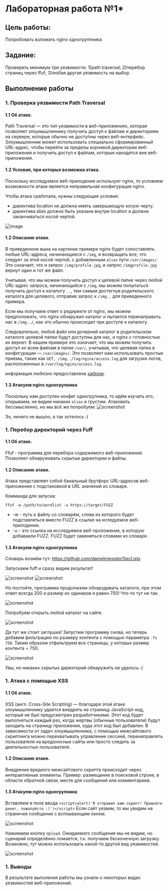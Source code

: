 # Лабораторная работа №1* 

## Цель работы:
Попробовать взломать nginx одногруппника

## Задание:
Проверить минимум три уязвимости:
1)path traversal;
2)перебор страниц через ffuf;
3)любая другая уязвимость на выбор.

## Выполнение работы

### 1. Проверка уязвимости Path Traversal

#### 1.1 Об атаке.
Path Traversal — это тип уязвимости в веб-приложениях, которая позволяет злоумышленнику получить доступ к файлам и директориям на сервере, которые обычно не доступны через веб-интерфейс.
Злоумышленник может использовать специально сформированный URL-адрес, чтобы перейти за пределы корневой директории веб-приложения и получить доступ к файлам, которые находятся вне веб-приложения.

#### 1.2 Условия, при которых возможна атака.
Поскольку исследуемое веб-прилодение использует nginx, то условием возможности атаки является неправильная конфигурация nginx.

Чтобы атака сработала, нужны следующие условия:
- директива location не должна иметь завершающую косую черту.
- директива alias должна быть указана внутри location и должна заканчиваться косой чертой.

![image](img/nginx_path_traversal_vulnerability.png)
 
#### 1.2 Описание атаки.
В приведенном вына на картинке примере nginx будет сопоставлять любые URL-адреса, начинающиеся с `/img`, и возвращать все, что следует за этой косой чертой, с добавленным `alias` пути `/var/images/`.
Это означает, что и запрос `/img/profile.jpg`, и запрос `/imgprofile.jpg` вернут один и тот же файл.

Учитывая, что мы можем получить доступ к целевой папке через любой URL-адрес запроса, начинающийся с `/img`,
мы можем попытаться получить доступ к каталогу `..`, тем самым достигнув родительского каталога для целевого, отправив запрос к `/img..` для приведенного примера.

Если мы получаем ответ о редиректе от nginx, мы можем предположить, что nginx обнаружил каталог и пытается перенаправить нас в `/img../`, как это обычно происходит при доступе к каталогу.

Следовательно, любой файл или дочерний каталог в родительском каталоге целевой папки будут доступны для нас, и nginx с готовностью их вернет.
В нашем примере это означает, что мы можем получить доступ ко всем файлам в папке `/var/`, учитывая, что целевая папка в конфигурации — `/var/images/`.
Это позволяет нам использовать простые приемы, такие как `GET, /img../log/nginx/access.log` для загрузки логов, расположенных в `/var/log/nginx/access.log`.

информация любезно предоставлена [хабром](https://habr.com/ru/articles/745718/).

#### 1.3 Атакуем nginx одногрупника
Поскольку нам доступен конфиг одногрупника, то идём изучать его, открываем, не видим никаких `alias` и грустим. Атаковать бессмысленно, но мы всё же попробуем: 
![screenshot](img/Screenshot_5.png)

Эх, ничего не вышло, а так хотелось :(

### 1. Перебор директорий через Fuff

#### 1.1 Об атаке.
Ffuf - программа для перебора содержимого веб-приложений. Позволяет обнаруживать скрытые директории и файлы. 

#### 1.2 Описание атаки.
Атака представляет собой банальный брутфорс URL-адресов веб-приложения с подстановкой в URL значений из словаря.

Комманда для запуска:

```
ffuf -w /path/to/wordlist -u https://target/FUZZ
``` 

- -w - путь к файлу со словарём, слова из которого будет подставляться вместо FUZZ в ссылке на иследуемое веб-прилодение.
- -u - это ссылка на исследуемое веб-проложение, в которую добаваили FUZZ. FUZZ будет заменяться словами из словаря.

#### 1.3 Атакуем nginx одногрупника
Словарь возмём тут: https://github.com/danielmiessler/SecLists

Запускаем fuff и сразу видим результат!

![screenshot](img/Screenshot_1.png)
![screenshot](img/Screenshot_3.png)

Но постойте, программа продолжаем обнарудивать каталоги, при этом ответ всегда 200 и размер их одинаков и равен 750!
Что-то тут не так.

![screenshot](img/hmm.jpg)

Попробуем открыть любой каталог на сайте. 

![screenshot](/img/Screenshot_2.png)

Да тут же стоит заглушка!
Запустим программу снова, но теперь добавим фильтрацию по размеру контента с помощью параметра `-fs 750`. Таким образом отфильтруем все страницы, у которых размер контента = 750.

![screenshot](img/Screenshot_4.png)

Увы, но никаких скрытых директорий обнаружить не удалось :(


### 1. Атака с помощью XSS

#### 1.1 Об атаке.
XSS (англ. Cross-Site Scripting) — благодаря этой атаке злоумышленнику удается внедрить на страницу JavaScript-код, который не был предусмотрен разработчиками. Этот код будет выполняться каждый раз, когда жертвы (обычные пользователи) будут заходить на страницу приложения, куда этот код был добавлен. 
В зависимости от задач злоумышленника, с помощью межсайтового скриптинга можно перехватывать управление сессией, перенаправлять пользователя на вредоносные сайты или просто следить за деятельностью пользователя.

#### 1.2 Описание атаки.
Внедрение вредного межсайтового скрипта происходит через интерактивные элементы. Пример: размещение в поисковой строке, в области обратной связи, месте для сообщений или комментариев.

#### 1.3 Атакуем nginx одногрупника
Вставляем в поле ввода `<script>alert('Я отправил вам скрипт! Пришлите денег, пожалуйста :(')</script>`
Если сайт уязвим, то мы увидим на страничке сообщение с всплывающим окном.

![screenshot](img/Screenshot_5.png)

Нажимаем кнопку `Upload`. Ожидаемого сообщения мы не видим, но сценарий определённо ломается, т.к. получаем бесконечную загрузку. Возможно, тут можно использовать какой-то другой вид уязвимостей.

![screenshot](img/Screenshot_6.png)

### 1. Выводы

В результате выполения работы мы узнали о некоторых видах уязвимостей веб-приложений.




